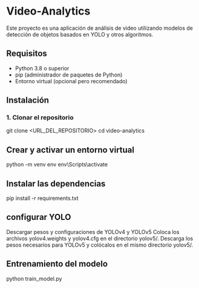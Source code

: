 # Video-Analytics

Este proyecto es una aplicación de análisis de video utilizando modelos de detección de objetos basados en YOLO y otros algoritmos.

## Requisitos

- Python 3.8 o superior
- pip (administrador de paquetes de Python)
- Entorno virtual (opcional pero recomendado)

## Instalación

### 1. Clonar el repositorio

git clone <URL_DEL_REPOSITORIO>
cd video-analytics


##  Crear y activar un entorno virtual 
python -m venv env
env\Scripts\activate

## Instalar las dependencias
pip install -r requirements.txt

## configurar YOLO
Descargar pesos y configuraciones de YOLOv4 y YOLOv5
Coloca los archivos yolov4.weights y yolov4.cfg en el directorio yolov5/.
Descarga los pesos necesarios para YOLOv5 y colócalos en el mismo directorio yolov5/.


## Entrenamiento del modelo
python train_model.py




